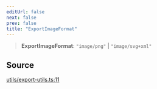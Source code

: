 ```yaml
---
editUrl: false
next: false
prev: false
title: "ExportImageFormat"
---
```


> **ExportImageFormat**: `"image/png"` \| `"image/svg+xml"`

## Source

[utils/export-utils.ts:11](https://github.com/dgmjs/dgmjs/blob/6298c851d69b83f472385d1ebb3c937ddb56985d/packages/core/src/utils/export-utils.ts#L11)

